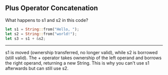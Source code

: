 ## Plus Operator Concatenation

What happens to s1 and s2 in this code?
```rust
let s1 = String::from("Hello, ");
let s2 = String::from("world!");
let s3 = s1 + &s2;
```

---

s1 is moved (ownership transferred, no longer valid), while s2 is borrowed (still valid). The + operator takes ownership of the left operand and borrows the right operand, returning a new String. This is why you can't use s1 afterwards but can still use s2.

